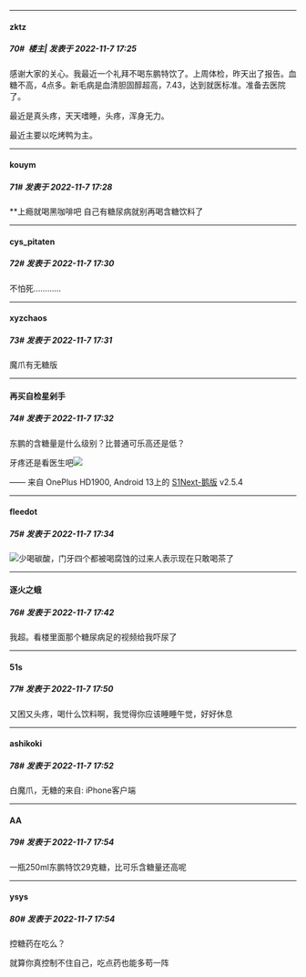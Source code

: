 

*****

####  zktz  
##### 70#         楼主| 发表于 2022-11-7 17:25

感谢大家的关心。我最近一个礼拜不喝东鹏特饮了。上周体检，昨天出了报告。血糖不高，4点多。新毛病是血清胆固醇超高，7.43，达到就医标准。准备去医院了。

最近是真头疼，天天嗜睡，头疼，浑身无力。

最近主要以吃烤鸭为主。

*****

####  kouym  
##### 71#       发表于 2022-11-7 17:28

**上瘾就喝黑咖啡吧 自己有糖尿病就别再喝含糖饮料了

*****

####  cys_pitaten  
##### 72#       发表于 2022-11-7 17:30

不怕死…………



*****

####  xyzchaos  
##### 73#       发表于 2022-11-7 17:31

魔爪有无糖版

*****

####  再买自检星剁手  
##### 74#       发表于 2022-11-7 17:32

东鹏的含糖量是什么级别？比普通可乐高还是低？

牙疼还是看医生吧<img src="https://static.saraba1st.com/image/smiley/face2017/068.png" referrerpolicy="no-referrer">

—— 来自 OnePlus HD1900, Android 13上的 [S1Next-鹅版](https://github.com/ykrank/S1-Next/releases) v2.5.4

*****

####  fleedot  
##### 75#       发表于 2022-11-7 17:34

<img src="https://static.saraba1st.com/image/smiley/face2017/001.png" referrerpolicy="no-referrer">少喝碳酸，门牙四个都被喝腐蚀的过来人表示现在只敢喝茶了



*****

####  逐火之蛾  
##### 76#       发表于 2022-11-7 17:42

我超。看楼里面那个糖尿病足的视频给我吓尿了

*****

####  51s  
##### 77#       发表于 2022-11-7 17:50

又困又头疼，喝什么饮料啊，我觉得你应该睡睡午觉，好好休息



*****

####  ashikoki  
##### 78#       发表于 2022-11-7 17:52

白魔爪，无糖的来自: iPhone客户端

*****

####  ΑΑ  
##### 79#       发表于 2022-11-7 17:54

一瓶250ml东鹏特饮29克糖，比可乐含糖量还高呢

*****

####  ysys  
##### 80#       发表于 2022-11-7 17:54

控糖药在吃么？

就算你真控制不住自己，吃点药也能多苟一阵

